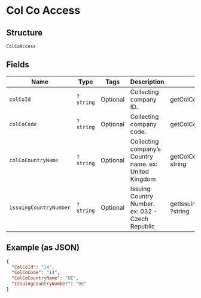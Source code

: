 
# Col Co Access

## Structure

`ColCoAccess`

## Fields

| Name | Type | Tags | Description | Getter | Setter |
|  --- | --- | --- | --- | --- | --- |
| `colCoId` | `?string` | Optional | Collecting company ID. | getColCoId(): ?string | setColCoId(?string colCoId): void |
| `colCoCode` | `?string` | Optional | Collecting company code. | getColCoCode(): ?string | setColCoCode(?string colCoCode): void |
| `colCoCountryName` | `?string` | Optional | Collecting company’s Country name. ex: United Kingdom | getColCoCountryName(): ?string | setColCoCountryName(?string colCoCountryName): void |
| `issuingCountryNumber` | `?string` | Optional | Issuing Country Number.<br>ex: 032 - Czech Republic | getIssuingCountryNumber(): ?string | setIssuingCountryNumber(?string issuingCountryNumber): void |

## Example (as JSON)

```json
{
  "ColCoId": "14",
  "ColCoCode": "14",
  "ColCoCountryName": "DE",
  "IssuingCountryNumber": "DE"
}
```

